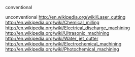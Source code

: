 conventional


unconventional
http://en.wikipedia.org/wiki/Laser_cutting
http://en.wikipedia.org/wiki/Chemical_milling
http://en.wikipedia.org/wiki/Electrical_discharge_machining
http://en.wikipedia.org/wiki/Ultrasonic_machining
http://en.wikipedia.org/wiki/Water_jet_cutter
http://en.wikipedia.org/wiki/Electrochemical_machining
http://en.wikipedia.org/wiki/Photochemical_machining
